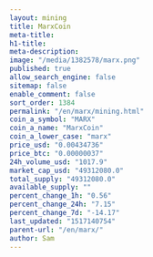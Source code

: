 ```yaml
---
layout: mining
title: MarxCoin
meta-title: 
h1-title: 
meta-description: 
image: "/media/1382578/marx.png"
published: true
allow_search_engine: false
sitemap: false
enable_comment: false
sort_order: 1384
permalink: "/en/marx/mining.html"
coin_a_symbol: "MARX"
coin_a_name: "MarxCoin"
coin_a_lower_case: "marx"
price_usd: "0.00434736"
price_btc: "0.00000037"
24h_volume_usd: "1017.9"
market_cap_usd: "49312080.0"
total_supply: "49312080.0"
available_supply: ""
percent_change_1h: "0.56"
percent_change_24h: "7.15"
percent_change_7d: "-14.17"
last_updated: "1517140754"
parent-url: "/en/marx/"
author: Sam
---
```


